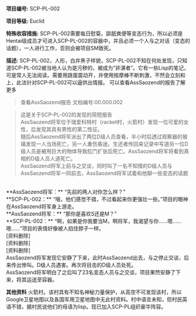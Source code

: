 **项目编号:** SCP-PL-002

**项目等级:** Euclid

**特殊收容措施:** SCP-PL-002需要每日慰菊，舔舐粪便等变态行为，所以必须是Hentai级成员才可进入SCP-PL-002的容器中，并且必须一个人与之对话（变态的话题），一人进行工作，否则会被项目SM致死。

**描述:** SCP-PL-002，人形，白井黑子样貌，SCP-PL-002不知在何处发现，只知道SCP-PL-002被当地人认为是污秽的，被成为“非湛者”。它有一些Lisp的笔记，可是常人无法阅读。需要用跳蛋震动开，并使用按摩棒不断刺激，不然会立刻和上，此法针对SCP-PL-002可以逼供出情报。
可以查看AssSaozend的报告了解更多

> 查看AssSaozend报告 文档编号:00.000.002

> 这是关于SCP-PL-002的发现的简短报告<br />
AssSaozend将军位于瑞爱科特村（racket村，火箭村）发现一位可爱的女性，后发现其具有男性的第二性征。<br />
随后AssSaozend将军派出了两位D级人员查看，半小时后透过观察器的玻璃发现一人当场死亡，另一人重伤昏迷。生还者传回来记录中写道另一位D级人员是被用巨大的物体导致肛门扩张后死亡。AssSaozend将军将看到真相的D级人员人道死亡。<br />
AssSaozend将军上前与之交谈，同时叫了一名不知情的D级人员与AssSaozend将军一同前去，AssSaozend将军试着和他聊一些变态的话题<br />
<br />
**AssSaozend将军：** “先前的两人对你怎么样？”<br />
**SCP-PL-002：** “哦，他们感觉不错，不过看起来你更强壮一些。”项目的眼神在AssSaozend将军身上游走。<br />
**AssSaozend将军：** “那你是喜欢S还是M？”<br />
**SCP-PL-002：** “啊，如果是你我要当M，啊将军，我渴望与你……嗯……嗯……”项目的表情好像被人掐住脖子一样。<br />
[资料删除]<br />
[资料删除]<br />
[资料删除]<br />
AssSaozend将军发现它安静了下来，此时AssSaozend出去，与之停止交谈，后来传出惨叫。D级人员遇害。再次将目击的D级人员处死。<br />
AssSaozend将军明白了之后叫了23名变态人员与之交谈，项目果然安静了下来，将其运送至容器。


**其他资料** 火箭村。该村具有不知名神秘力量保护，从高空不可发现该村，所以Google卫星地图以及各国军用卫星地图中无此村资料。村中语言未知，但村民英语不错，据村民说他们的母语为lisp。现已加入SCP-PL组织豪华阵容。
